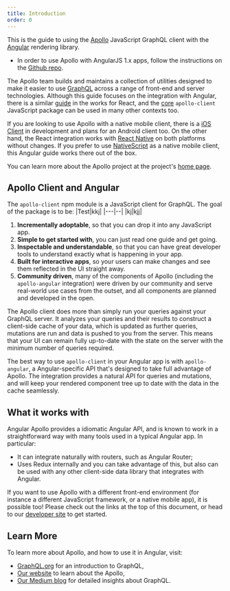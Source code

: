 ```yaml
---
title: Introduction
order: 0
---
```


This is the guide to using the [Apollo](http://dev.apollodata.com) JavaScript GraphQL client with the [Angular](https://angular.io) rendering library.

* In order to use Apollo with AngularJS 1.x apps, follow the instructions on the [Github repo](https://github.com/apollographql/angular1-apollo).

The Apollo team builds and maintains a collection of utilities designed to make it easier to use [GraphQL](http://graphql.org) across a range of front-end and server technologies. Although this guide focuses on the integration with Angular, there is a similar [guide](/react) in the works for React, and the [core](/core) `apollo-client` JavaScript package can be used in many other contexts too.

If you are looking to use Apollo with a native mobile client, there is a [iOS Client](https://github.com/apollographql/apollo-ios) in development and plans for an Android client too. On the other hand, the React integration works with [React Native](https://facebook.github.io/react-native/) on both platforms without changes. If you prefer to use [NativeScript](https://www.nativescript.org) as a native mobile client, this Angular guide works there out of the box.

You can learn more about the Apollo project at the project's [home page](http://dev.apollodata.com).

<h2 id="apollo-client">Apollo Client and Angular</h2>

The `apollo-client` npm module is a JavaScript client for GraphQL. The goal of the package is to be:
|Test|kkj|
|---|--|
|kj|kjj|

1. **Incrementally adoptable**, so that you can drop it into any JavaScript app.
2. **Simple to get started with**, you can just read one guide and get going.
3. **Inspectable and understandable**, so that you can have great developer tools to understand exactly what is happening in your app.
4. **Built for interactive apps**, so your users can make changes and see them reflected in the UI straight away.
5. **Community driven**, many of the components of Apollo (including the `apollo-angular` integration) were driven by our community and serve real-world use cases from the outset, and all components are planned and developed in the open.

The Apollo client does more than simply run your queries against your GraphQL server. It analyzes your queries and their results to construct a client-side cache of your data, which is updated as further queries, mutations are run and data is pushed to you from the server. This means that your UI can remain fully up-to-date with the state on the server with the minimum number of queries required.

The best way to use `apollo-client` in your Angular app is with `apollo-angular`, a Angular-specific API that's designed to take full advantage of Apollo. The integration provides a natural API for queries and mutations, and will keep your rendered component tree up to date with the data in the cache seamlessly.

<h2 id="what-it-works-with">What it works with</h2>

Angular Apollo provides a idiomatic Angular API, and is known to work in a straightforward way with many tools used in a typical Angular app. In particular:

 - It can integrate naturally with routers, such as Angular Router;
 - Uses Redux internally and you can take advantage of this, but also can be used with any other client-side data library that integrates with Angular.

If you want to use Apollo with a different front-end environment (for instance a different JavaScript framework, or a native mobile app), it is possible too! Please check out the links at the top of this document, or head to our [developer site](http://dev.apollodata.com) to get started.

<h2 id="learn-more">Learn More</h2>

To learn more about Apollo, and how to use it in Angular, visit:

- [GraphQL.org](http://graphql.org) for an introduction to GraphQL,
- [Our website](http://dev.apollodata.com/) to learn about the Apollo,
- [Our Medium blog](https://medium.com/apollo-stack) for detailed insights about GraphQL.

